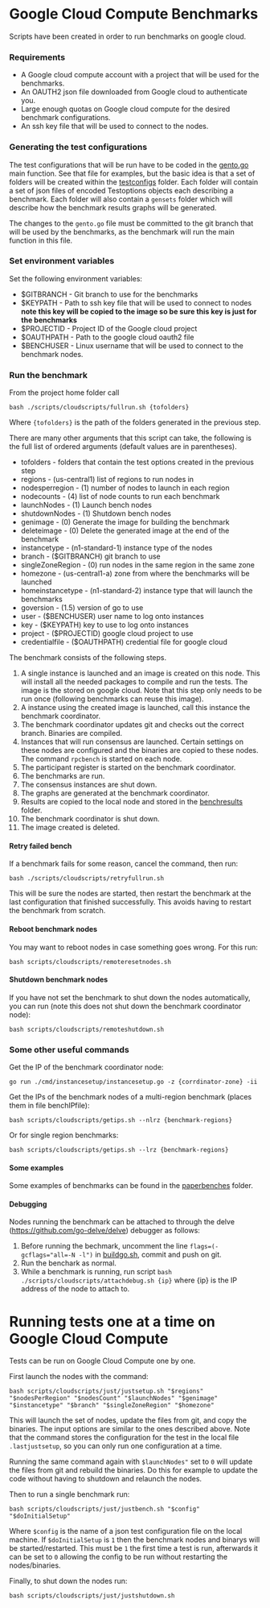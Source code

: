 # Google Cloud Compute Benchmarks

Scripts have been created in order to run benchmarks on google cloud.

### Requirements
- A Google cloud compute account with a project that will be used for the benchmarks.
- An OAUTH2 json file downloaded from Google cloud to authenticate you.
- Large enough quotas on Google cloud compute for the desired benchmark configurations.
- An ssh key file that will be used to connect to the nodes.

### Generating the test configurations

The test configurations that will be run have to be coded in the
[gento.go](../cmd/gento/gento.go) main function.
See that file for examples, but the basic idea is that a set of folders will be created
within the [testconfigs](../testconfigs/) folder.
Each folder will contain a set of json files of encoded Testoptions
objects each describing a benchmark. Each folder will also contain a
`gensets` folder which will describe how the benchmark results graphs
will be generated.

The changes to the `gento.go` file must be committed to the
git branch that will be used by the benchmarks, as the benchmark
will run the main function in this file.
  
### Set environment variables
Set the following environment variables:
  - $GITBRANCH - Git branch to use for the benchmarks
  - $KEYPATH - Path to ssh key file that will be used to connect to nodes **note this key will be copied to the image
  so be sure this key is just for the benchmarks**
  - $PROJECTID - Project ID of the Google cloud project
  - $OAUTHPATH - Path to the google cloud oauth2 file
  - $BENCHUSER - Linux username that will be used to connect to the benchmark nodes.

### Run the benchmark

From the project home folder call

``bash ./scripts/cloudscripts/fullrun.sh {tofolders}``

Where `{tofolders}` is the path of the folders generated in the previous step.

There are many other arguments that this script can take,
the following is the full list of ordered arguments
(default values are in parentheses).
- tofolders - folders that contain the test options created in the previous step
- regions - (us-central1) list of regions to run nodes in
- nodesperregion - (1) number of nodes to launch in each region
- nodecounts - (4) list of node counts to run each benchmark
- launchNodes - (1) Launch bench nodes
- shutdownNodes - (1) Shutdown bench nodes
- genimage - (0) Generate the image for building the benchmark
- deleteimage - (0) Delete the generated image at the end of the benchmark
- instancetype - (n1-standard-1) instance type of the nodes
- branch - ($GITBRANCH) git branch to use
- singleZoneRegion - (0) run nodes in the same region in the same zone
- homezone - (us-central1-a) zone from where the benchmarks will be launched
- homeinstancetype - (n1-standard-2) instance type that will launch the benchmarks
- goversion - (1.5) version of go to use
- user - ($BENCHUSER) user name to log onto instances
- key - ($KEYPATH) key to use to log onto instances
- project - ($PROJECTID) google cloud project to use
- credentialfile - ($OAUTHPATH) credential file for google cloud

The benchmark consists of the following steps.

1. A single instance is launched and an image is created on this node. This will
install all the needed packages to compile and run the tests.
The image is the stored on google cloud.
Note that this step only needs to be run once (following
benchmarks can reuse this image).
2. A instance using the created image is launched, call this
instance the benchmark coordinator.
3. The benchmark coordinator updates git and checks out the correct
branch. Binaries are compiled.
4. Instances that will run consensus are launched. Certain settings
on these nodes are configured and the binaries are copied to these nodes.
The command ```rpcbench``` is started on each node.
5. The participant register is started on the benchmark coordinator.
6. The benchmarks are run.
7. The consensus instances are shut down.
8. The graphs are generated at the benchmark coordinator.
9. Results are copied to the local node and stored in the
[benchresults](../benchresults) folder.
10. The benchmark coordinator is shut down.
11. The image created is deleted.

#### Retry failed bench
If a benchmark fails for some reason, cancel the command,
then run:

``bash ./scripts/cloudscripts/retryfullrun.sh``

This will be sure the nodes are started, then restart the
benchmark at the last configuration that finished successfully.
This avoids having to restart the benchmark from scratch.

#### Reboot benchmark nodes
You may want to reboot nodes in case something goes wrong.
For this run:

``bash scripts/cloudscripts/remoteresetnodes.sh``

#### Shutdown benchmark nodes
If you have not set the benchmark to shut down the nodes automatically,
you can run (note this does not shut down the benchmark coordinator node):

``bash scripts/cloudscripts/remoteshutdown.sh``

### Some other useful commands
Get the IP of the benchmark coordinator node:

``go run ./cmd/instancesetup/instancesetup.go -z {corrdinator-zone} -ii``

Get the IPs of the benchmark nodes of a multi-region benchmark (places them in file benchIPfile):

``bash scripts/cloudscripts/getips.sh --nlrz {benchmark-regions}``

Or for single region benchmarks:

``bash scripts/cloudscripts/getips.sh --lrz {benchmark-regions}``

#### Some examples
Some examples of benchmarks can be found in the
[paperbenches](../scripts/paperbenches/) folder.

#### Debugging
Nodes running the benchmark can be attached to through
the delve (https://github.com/go-delve/delve) debugger as follows:
1. Before running the bechmark, uncomment the line ``flags=(-gcflags="all=-N -l")``
in [buildgo.sh](../scripts/buildgo.sh), commit and push on git.
2. Run the benchark as normal.
3. While a benchmark is running, run script
``bash ./scripts/cloudscripts/attachdebug.sh {ip}`` where {ip}
is the IP address of the node to attach to.

# Running tests one at a time on Google Cloud Compute

Tests can be run on Google Cloud Compute one by one.

First launch the nodes with the command:

``
bash scripts/cloudscripts/just/justsetup.sh "$regions" "$nodesPerRegion" "$nodesCount" "$launchNodes" "$genimage" "$instancetype" "$branch" "$singleZoneRegion" "$homezone"
``

This will launch the set of nodes, update the files from git, and copy the binaries.
The input options are similar to the ones described above.
Note that the command stores the configuration for the test in the local file `.lastjustsetup`,
so you can only run one configuration at a time.

Running the same command again with ``$launchNodes"`` set to `0` will update the files from git
and rebuild the binaries. Do this for example to update the code without having to shutdown and
relaunch the nodes.

Then to run a single benchmark run:

``
bash scripts/cloudscripts/just/justbench.sh "$config" "$doInitialSetup"
``

Where `$config` is the name of a json test configuration file on the local machine.
If `$doInitialSetup` is `1` then the benchmark nodes and binarys will be started/restarted.
This must be `1` the first time a test is run, afterwards it can be set to `0` allowing
the config to be run without restarting the nodes/binaries.

Finally, to shut down the nodes run:

``
bash scripts/cloudscripts/just/justshutdown.sh 
``